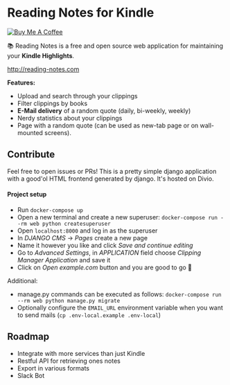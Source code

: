 # Reading Notes for Kindle
<a href="https://www.buymeacoffee.com/mammuth" target="_blank"><img src="https://bmc-cdn.nyc3.digitaloceanspaces.com/BMC-button-images/custom_images/orange_img.png" alt="Buy Me A Coffee" style="height: auto !important;width: auto !important;" ></a>

:books: Reading Notes is a free and open source web application for maintaining your **Kindle Highlights**.

http://reading-notes.com

**Features:**
- Upload and search through your clippings
- Filter clippings by books
- **E-Mail delivery** of a random quote (daily, bi-weekly, weekly)
- Nerdy statistics about your clippings
- Page with a random quote (can be used as new-tab page or on wall-mounted screens).

## Contribute
Feel free to open issues or PRs!
This is a pretty simple django application with a good'ol HTML frontend generated by django. It's hosted on Divio.

#### Project setup
- Run `docker-compose up`
- Open a new terminal and create a new superuser: `docker-compose run --rm web python createsuperuser`
- Open `localhost:8000` and log in as the superuser
- In _DJANGO CMS_ -> _Pages_ create a new page
- Name it however you like and click _Save and continue editing_
- Go to _Advanced Settings_, in _APPLICATION_ field choose _Clipping Manager Application_ and save it
- Click on _Open example.com_ button and you are good to go :rocket:

Additional:
- manage.py commands can be executed as follows: `docker-compose run --rm web python manage.py migrate`
- Optionally configure the `EMAIL_URL` environment variable when you want to send mails (`cp .env-local.example .env-local`)



## Roadmap
- Integrate with more services than just Kindle
- Restful API for retrieving ones notes
- Export in various formats 
- Slack Bot

